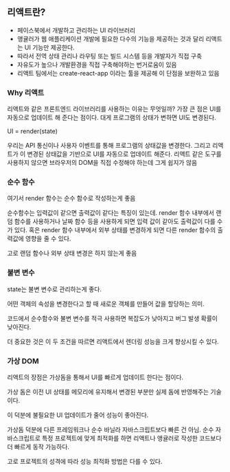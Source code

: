 ## 리액트란?

- 페이스북에서 개발하고 관리하는 UI 라이브러리
- 앵귤러가 웹 애플리케이션 개발에 필요한 다수의 기능을 제공하는 것과 달리 리액트는 UI 기능만 제공한다.
- 따라서 전역 상태 관리나 라우팅 또는 빌드 시스템 등을 개발자가 직접 구축
- 자유도가 높으나 개발환경을 직접 구축해야하는 번거로움이 있음
- 리액트 팀에서는 create-react-app 이라는 툴을 제공해 이 단점을 보완하고 있음

### Why 리액트

리액트와 같은 프론트엔드 라이브러리를 사용하는 이유는 무엇일까?
가장 큰 점은 UI를 자동으로 업데이트 해 준다는 점이다.
대게 프로그램의 상태가 변하면 UI도 변경된다. 

UI = render(state)

우리는 API 통신이나 사용자 이벤트를 통해 프로그램의 상태값을 변경한다.
그리고 리액트가 이 변경된 상태값을 기반으로 UI를 자동으로 업데이트 해준다.
리액트 같은 도구를 사용하지 않으면 브라우저의 DOM을 직접 수정해야 하는데 그게 쉽지가 않음

### 순수 함수

여기서 render 함수는 순수 함수로 작성하는게 좋음

순수함수는 입력값이 같으면 출력값이 같다는 특징이 있는데. render 함수 내부에서 랜덤 함수를 사용하거나 날짜 함수 등을 사용하게 되면 입력 값이 같아도 출력값이 다를 수가 있다. 혹은 render 함수 내부에서 외부 상태를 변경하게 되면 다른 render 함수의 출력값에 영향을 줄 수 있다. 

고로 랜덤 함수나 외부 상태 변경은 하지 않는게 좋음

### 불변 변수

state는 불변 변수로 관리하는게 좋다. 

어떤 객체의 속성을 변경한다고 할 때 새로운 객체를 만들어 값을 할당하는 의미. 

코드에서 순수함수와 불변 변수를 적극 사용하면 복잡도가 낮아지고 버그 발생 확률이 낮아진다.

더 중요한 것은 이 두 조건을 따르면 리액트에서 렌더링 성능을 크게 향상시킬 수 있다. 

### 가상 DOM

리액트의 장점은 가상돔을 통해서 UI를 빠르게 업데이트 한다는 점이다.

가상 돔은 이전 UI 상태를 메모리에 유지해서 변경된 부분만 실제 돔에 반영해주는 기술이다.

이 덕분에 불필요한 UI 업데이트가 줄어 성능이 좋아진다.

가상돔 덕분에 다른 프레임워크나 순수 바닐라 자바스크립트보다 빠른 건 아님. 순수 자바스크립트로 특정 프로젝트에 맞게 최적화를 하면 리액트나 앵귤러로 작성한 코드보다 더 빠르게 동작 가능하다.

고로 프로젝트의 성격에 따라 성능 최적화 방법은 다를 수 있다.